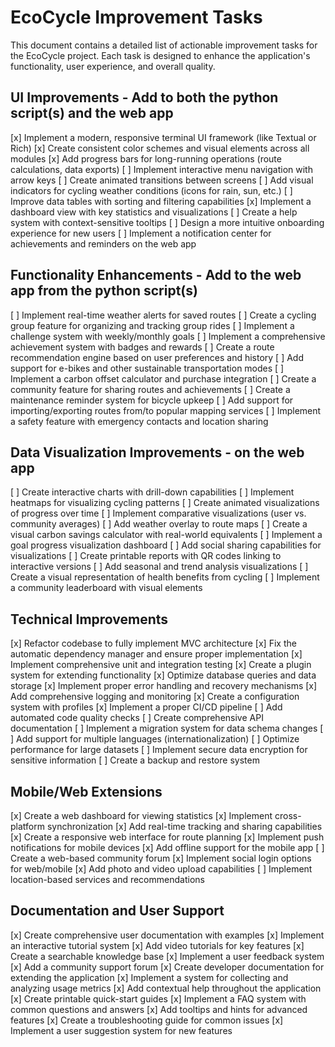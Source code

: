 # EcoCycle Improvement Tasks

This document contains a detailed list of actionable improvement tasks for the EcoCycle project. Each task is designed to enhance the application's functionality, user experience, and overall quality.

## UI Improvements - Add to both the python script(s) and the web app

[x] Implement a modern, responsive terminal UI framework (like Textual or Rich)
[x] Create consistent color schemes and visual elements across all modules
[x] Add progress bars for long-running operations (route calculations, data exports)
[ ] Implement interactive menu navigation with arrow keys
[ ] Create animated transitions between screens
[ ] Add visual indicators for cycling weather conditions (icons for rain, sun, etc.)
[ ] Improve data tables with sorting and filtering capabilities
[x] Implement a dashboard view with key statistics and visualizations
[ ] Create a help system with context-sensitive tooltips
[ ] Design a more intuitive onboarding experience for new users
[ ] Implement a notification center for achievements and reminders on the web app

## Functionality Enhancements - Add to the web app from the python script(s)

[ ] Implement real-time weather alerts for saved routes
[ ] Create a cycling group feature for organizing and tracking group rides
[ ] Implement a challenge system with weekly/monthly goals
[ ] Implement a comprehensive achievement system with badges and rewards
[ ] Create a route recommendation engine based on user preferences and history
[ ] Add support for e-bikes and other sustainable transportation modes
[ ] Implement a carbon offset calculator and purchase integration
[ ] Create a community feature for sharing routes and achievements
[ ] Create a maintenance reminder system for bicycle upkeep
[ ] Add support for importing/exporting routes from/to popular mapping services
[ ] Implement a safety feature with emergency contacts and location sharing

## Data Visualization Improvements - on the web app

[ ] Create interactive charts with drill-down capabilities
[ ] Implement heatmaps for visualizing cycling patterns
[ ] Create animated visualizations of progress over time
[ ] Implement comparative visualizations (user vs. community averages)
[ ] Add weather overlay to route maps
[ ] Create a visual carbon savings calculator with real-world equivalents
[ ] Implement a goal progress visualization dashboard
[ ] Add social sharing capabilities for visualizations
[ ] Create printable reports with QR codes linking to interactive versions
[ ] Add seasonal and trend analysis visualizations
[ ] Create a visual representation of health benefits from cycling
[ ] Implement a community leaderboard with visual elements

## Technical Improvements

[x] Refactor codebase to fully implement MVC architecture
[x] Fix the automatic dependency manager and ensure proper implementation
[x] Implement comprehensive unit and integration testing
[x] Create a plugin system for extending functionality
[x] Optimize database queries and data storage
[x] Implement proper error handling and recovery mechanisms
[x] Add comprehensive logging and monitoring
[x] Create a configuration system with profiles
[x] Implement a proper CI/CD pipeline
[ ] Add automated code quality checks
[ ] Create comprehensive API documentation
[ ] Implement a migration system for data schema changes
[ ] Add support for multiple languages (internationalization)
[ ] Optimize performance for large datasets
[ ] Implement secure data encryption for sensitive information
[ ] Create a backup and restore system

## Mobile/Web Extensions

[x] Create a web dashboard for viewing statistics
[x] Implement cross-platform synchronization
[x] Add real-time tracking and sharing capabilities
[x] Create a responsive web interface for route planning
[x] Implement push notifications for mobile devices
[x] Add offline support for the mobile app
[ ] Create a web-based community forum
[x] Implement social login options for web/mobile
[x] Add photo and video upload capabilities
[ ] Implement location-based services and recommendations

## Documentation and User Support

[x] Create comprehensive user documentation with examples
[x] Implement an interactive tutorial system
[x] Add video tutorials for key features
[x] Create a searchable knowledge base
[x] Implement a user feedback system
[x] Add a community support forum
[x] Create developer documentation for extending the application
[x] Implement a system for collecting and analyzing usage metrics
[x] Add contextual help throughout the application
[x] Create printable quick-start guides
[x] Implement a FAQ system with common questions and answers
[x] Add tooltips and hints for advanced features
[x] Create a troubleshooting guide for common issues
[x] Implement a user suggestion system for new features
